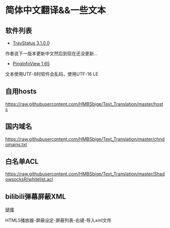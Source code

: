 # 简体中文翻译&&一些文本
## 软件列表
* [TrayStatus 3.1.0.0](https://www.traystatus.com)

作者说下一版本更新中文然后到现在还没更新...

* [PingInfoView 1.65](http://www.nirsoft.net/utils/multiple_ping_tool.html)

文本使用UTF-8时软件会乱码，使用UTF-16 LE

## 自用hosts

https://raw.githubusercontent.com/HMBSbige/Text_Translation/master/hosts

## 国内域名

https://raw.githubusercontent.com/HMBSbige/Text_Translation/master/chndomains.txt

## 白名单ACL

https://raw.githubusercontent.com/HMBSbige/Text_Translation/master/ShadowsocksR/whitelist.acl

## bilibili弹幕屏蔽XML

[链接](https://raw.githubusercontent.com/HMBSbige/Text_Translation/master/tv.bilibili.player.xml)

HTML5播放器-屏蔽设定-屏蔽列表-右键-导入xml文件
